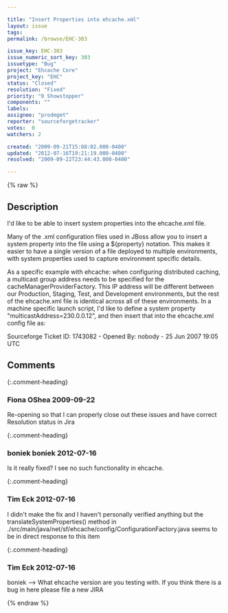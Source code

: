 ```yaml
---

title: "Insert Properties into ehcache.xml"
layout: issue
tags: 
permalink: /browse/EHC-303

issue_key: EHC-303
issue_numeric_sort_key: 303
issuetype: "Bug"
project: "Ehcache Core"
project_key: "EHC"
status: "Closed"
resolution: "Fixed"
priority: "0 Showstopper"
components: ""
labels: 
assignee: "prodmgmt"
reporter: "sourceforgetracker"
votes:  0
watchers: 2

created: "2009-09-21T15:08:02.000-0400"
updated: "2012-07-16T19:21:19.000-0400"
resolved: "2009-09-22T23:44:43.000-0400"

---
```




{% raw %}



## Description

<div markdown="1" class="description">

I'd like to be able to insert system properties into the ehcache.xml file.

Many of the .xml configuration files used in JBoss allow you to insert a system property into the file using a ${property} notation.  This makes it easier to have a single version of a file deployed to multiple environments, with system properties used to capture environment specific details.

As a specific example with ehcache: when configuring distributed caching, a multicast group address needs to be specified for the cacheManagerProviderFactory.  This IP address will be different between our Production, Staging, Test, and Development environments, but the rest of the ehcache.xml file is identical across all of these environments.  In a machine specific launch script, I'd like to define a system property "multicastAddress=230.0.0.12", and then insert that into the ehcache.xml config file as:
<cacheManagerPeerProviderFactory 
class="net.sf.ehcache.distribution.RMICacheManagerPeerProviderFactory"
properties="peerDiscovery=automatic, 
multicastGroupAddress=${multicastAddress}, 
multicastGroupPort=4446, timeToLive=1"/>

Sourceforge Ticket ID: 1743082 - Opened By: nobody - 25 Jun 2007 19:05 UTC

</div>

## Comments


{:.comment-heading}
### **Fiona OShea** <span class="date">2009-09-22</span>

<div markdown="1" class="comment">

Re-opening so that I can properly close out these issues and have correct Resolution status in Jira

</div>


{:.comment-heading}
### **boniek boniek** <span class="date">2012-07-16</span>

<div markdown="1" class="comment">

Is it really fixed? I see no such functionality in ehcache.

</div>


{:.comment-heading}
### **Tim Eck** <span class="date">2012-07-16</span>

<div markdown="1" class="comment">

I didn't make the fix and I haven't personally verified anything but the translateSystemProperties() method in ./src/main/java/net/sf/ehcache/config/ConfigurationFactory.java seems to be in direct response to this item



</div>


{:.comment-heading}
### **Tim Eck** <span class="date">2012-07-16</span>

<div markdown="1" class="comment">

boniek --> What ehcache version are you testing with. If you think there is a bug in here please file a new JIRA


</div>



{% endraw %}
